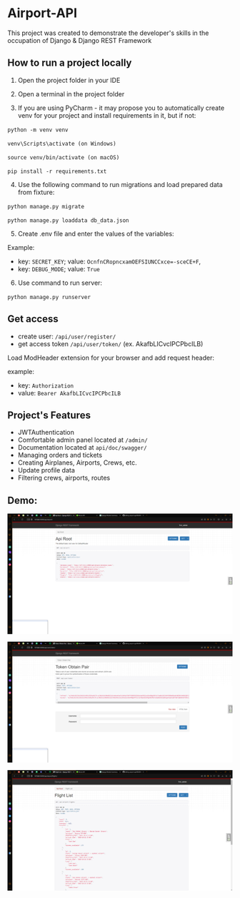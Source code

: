 # Airport-API

This project was created to demonstrate the developer's skills in the occupation of Django & Django REST Framework

## How to run a project locally

1) Open the project folder in your IDE

2) Open a terminal in the project folder

3) If you are using PyCharm - it may propose you to automatically create venv for your project and install requirements in it, but if not:

`python -m venv venv`

`venv\Scripts\activate (on Windows)`

`source venv/bin/activate (on macOS)`

`pip install -r requirements.txt`

4) Use the following command to run migrations and load prepared data from fixture:

`python manage.py migrate`

`python manage.py loaddata db_data.json`

5) Create .env file and enter the values of the variables:

Example: 

- key: `SECRET_KEY`; value: `OcnfnCRopncxamOEFSIUNCCxce=-sceCE+F`,
- key: `DEBUG_MODE`; value: `True`

6) Use command to run server:

`python manage.py runserver`

## Get access

 - create user: `/api/user/register/`
 - get access token `/api/user/token/` (ex. AkafbLICvcIPCPbcILB)

Load ModHeader extension for your browser and add request header:

example:

- key: `Authorization`
- value: `Bearer AkafbLICvcIPCPbcILB`

## Project's Features

- JWTAuthentication
- Comfortable admin panel located at `/admin/`
- Documentation located at `api/doc/swagger/`
- Managing orders and tickets
- Creating Airplanes, Airports, Crews, etc.
- Update profile data
- Filtering crews, airports, routes

## Demo:

![img.png](git_demo/main.png)

![img.png](git_demo/token.png)

![img.png](git_demo/flight.png)
